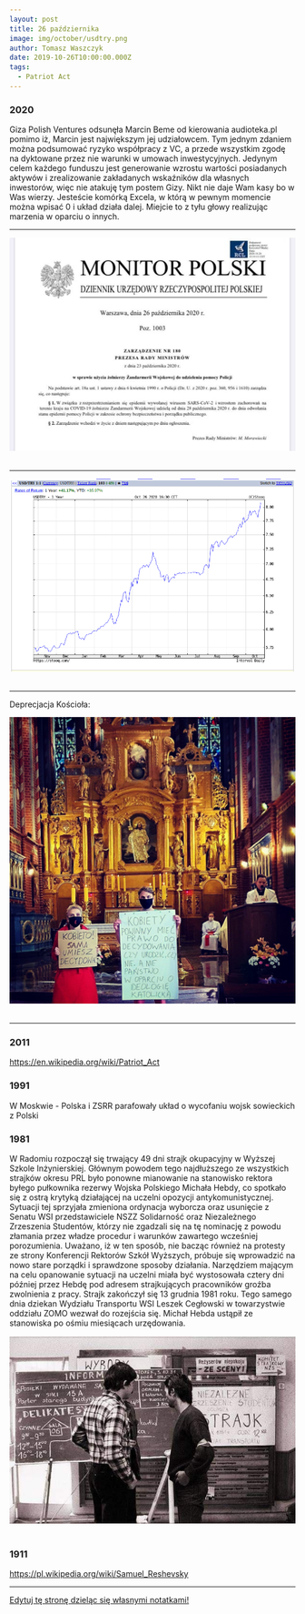 ```yaml
---
layout: post
title: 26 października
image: img/october/usdtry.png
author: Tomasz Waszczyk
date: 2019-10-26T10:00:00.000Z
tags:
  - Patriot Act
---
```


### 2020

Giza Polish Ventures odsunęła Marcin Beme od kierowania audioteka.pl pomimo iż, Marcin jest największym jej udziałowcem.
Tym jednym zdaniem można podsumować ryzyko współpracy z VC, a przede wszystkim zgodę na dyktowane przez nie warunki w umowach inwestycyjnych.
Jedynym celem każdego funduszu jest generowanie wzrostu wartości posiadanych aktywów i zrealizowanie zakładanych wskaźników dla własnych inwestorów, więc nie atakuję tym postem Gizy. Nikt nie daje Wam kasy bo w Was wierzy. Jesteście komórką Excela,  w którą w pewnym momencie można wpisać 0 i układ działa dalej. Miejcie to z tyłu głowy realizując marzenia w oparciu o innych.

---

<img src="./img/october/zandarmeriapolska.jpg"><br><br>

---

<img src="./img/october/usdtry.png"><br><br>

---

Deprecjacja Kościoła:

<img src="./img/october/kobietywalcza.jpeg"><br><br>

---

### 2011

https://en.wikipedia.org/wiki/Patriot_Act

### 1991

W Moskwie - Polska i ZSRR parafowały układ o wycofaniu wojsk sowieckich z Polski

### 1981

W Radomiu rozpoczął się trwający 49 dni strajk okupacyjny w Wyższej Szkole Inżynierskiej. Głównym powodem tego najdłuższego ze wszystkich strajków okresu PRL było ponowne  mianowanie na stanowisko rektora byłego pułkownika rezerwy Wojska Polskiego Michała Hebdy, co spotkało się z ostrą krytyką działającej na uczelni  opozycji antykomunistycznej. Sytuacji tej sprzyjała zmieniona ordynacja wyborcza oraz usunięcie z Senatu WSI  przedstawiciele NSZZ Solidarność oraz Niezależnego Zrzeszenia Studentów, którzy nie zgadzali się  na tę nominację z powodu złamania przez  władze  procedur i warunków zawartego wcześniej porozumienia.  Uważano, iż w ten sposób, nie bacząc również na protesty ze strony Konferencji Rektorów Szkół Wyższych, próbuje się wprowadzić na nowo stare porządki i sprawdzone sposoby działania. Narzędziem mającym na celu opanowanie sytuacji na uczelni miała być wystosowała cztery dni później przez Hebdę pod adresem strajkujących pracowników groźba zwolnienia z pracy. Strajk zakończył się 13 grudnia 1981 roku. Tego samego dnia dziekan Wydziału Transportu WSI Leszek Cegłowski w towarzystwie oddziału ZOMO wezwał do rozejścia się. Michał Hebda ustąpił ze stanowiska po ośmiu miesiącach urzędowania.

<img src="./img/october/strajk.jpg"><br><br>

### 1911

https://pl.wikipedia.org/wiki/Samuel_Reshevsky

---

<a href="https://github.com/TomaszWaszczyk/historia.waszczyk.com/edit/master/src/content/october-26.md" target="_blank">Edytuj tę stronę dzieląc się własnymi notatkami!</a>

